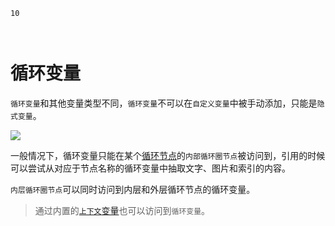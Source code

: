 ```index
10
```
```tag

```
```summary

```

# 循环变量

`循环变量`和其他变量类型不同，`循环变量`不可以在`自定义变量`中被手动添加，只能是`隐式变量`。

<img src='../../assets/snapshots/design/variable/loop-type.png'>

一般情况下，循环变量只能在某个[循环节点](../nodes/loop.md)的`内部循环圈节点`被访问到，引用的时候可以尝试从对应于节点名称的循环变量中抽取文字、图片和索引的内容。

`内层循环圈节点`可以同时访问到内层和外层循环节点的循环变量。

> 通过内置的[`上下文`变量](./build-in.md#上下文)也可以访问到`循环变量`。

